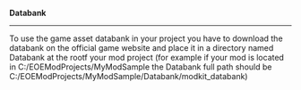 **Databank**
______________________________________________________________________________________________

To use the game asset databank in your project you have to download the databank on the official game website
and place it in a directory named Databank at the rootf your mod project (for example if your mod is located in
C:/EOEModProjects/MyModSample the Databank full path should be C:/EOEModProjects/MyModSample/Databank/modkit_databank)